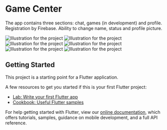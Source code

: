 
# Game Center

The app contains three sections: chat, games (in development) and profile. Registration by Firebase. Ability to change name, status and profile picture.

![Illustration for the project](https://sun9-72.userapi.com/impg/nsQe82hOm56jXpegx2eNQyQCimoWbaSLf-oB1w/BnQE_a2Eer8.jpg?size=250x528&quality=96&sign=a68873fa8b0d7a22b7977d42444abfd9&type=album)  ![Illustration for the project](https://sun9-70.userapi.com/impg/mUcJ9jU2TMQOEf0f_bA9wyYxLjYZvFZoIRxeqA/z9Hwwhpr55U.jpg?size=250x528&quality=96&sign=4f43f9000a69ba376f3125bd2f1f326c&type=album) ![Illustration for the project](https://sun9-64.userapi.com/impg/5ejqKirDXLumLz08QLi3mMSLeycXDajf4e4bEA/6asCureg0AE.jpg?size=250x528&quality=96&sign=6f27cad3a1dbfff74add011aa942d74b&type=album)  ![Illustration for the project](https://sun9-53.userapi.com/impg/dGlz2dE8M5DtvvblG5eCA6gOSxnaT2TiXN9JRQ/72BvCRq_RgM.jpg?size=250x528&quality=96&sign=33d3fcfd6e1d793581788482317d0b03&type=album) ![Illustration for the project](https://sun9-49.userapi.com/impg/MzJrlYVtj_rGp6QqoECcIHoYW_EwuO4B3WZpZg/dWkHTTPiOs0.jpg?size=250x528&quality=96&sign=6d31d39266ff1c3c4c539c5359ef489b&type=album) ![Illustration for the project](https://sun9-36.userapi.com/impg/2tD3X7D-xyyEJFX2KL4CpUeqttvy8PUl6o39pA/HDtNe-apd20.jpg?size=250x528&quality=96&sign=3f79211346c5d4ac63c836e7189e7b25&type=album)

## Getting Started

This project is a starting point for a Flutter application.

A few resources to get you started if this is your first Flutter project:

- [Lab: Write your first Flutter app](https://flutter.dev/docs/get-started/codelab)
- [Cookbook: Useful Flutter samples](https://flutter.dev/docs/cookbook)

For help getting started with Flutter, view our
[online documentation](https://flutter.dev/docs), which offers tutorials,
samples, guidance on mobile development, and a full API reference.
